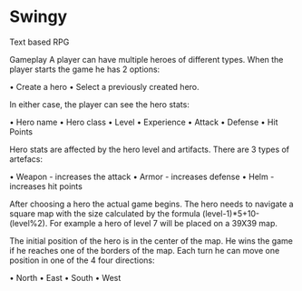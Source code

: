 # Swingy
Text based RPG


Gameplay
A player can have multiple heroes of different types. When the player starts the
game he has 2 options:

• Create a hero
• Select a previously created hero.

In either case, the player can see the hero stats:

• Hero name
• Hero class
• Level
• Experience
• Attack
• Defense
• Hit Points

Hero stats are affected by the hero level and artifacts.
There are 3 types of artefacs:

• Weapon - increases the attack
• Armor - increases defense
• Helm - increases hit points

After choosing a hero the actual game begins. The hero needs to navigate a square
map with the size calculated by the formula (level-1)*5+10-(level%2). For example a
hero of level 7 will be placed on a 39X39 map.

The initial position of the hero is in the center of the map. He wins the game if he
reaches one of the borders of the map. Each turn he can move one position in one of the
4 four directions:

• North
• East
• South
• West
